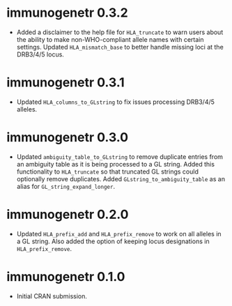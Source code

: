 # immunogenetr 0.3.2

* Added a disclaimer to the help file for `HLA_truncate` to warn users about the ability to make non-WHO-compliant allele names with certain settings. Updated `HLA_mismatch_base` to better handle missing loci at the DRB3/4/5 locus.

# immunogenetr 0.3.1

* Updated `HLA_columns_to_GLstring` to fix issues processing DRB3/4/5 alleles. 

# immunogenetr 0.3.0

* Updated `ambiguity_table_to_GLstring` to remove duplicate entries from an ambiguity table as it is being processed to a GL string. Added this functionality to `HLA_truncate` so that truncated GL strings could optionally remove duplicates. Added `GLstring_to_ambiguity_table` as an alias for `GL_string_expand_longer`. 

# immunogenetr 0.2.0

* Updated `HLA_prefix_add` and `HLA_prefix_remove` to work on all alleles in a GL string. Also added the option of keeping locus designations in `HLA_prefix_remove`.

# immunogenetr 0.1.0

* Initial CRAN submission.
